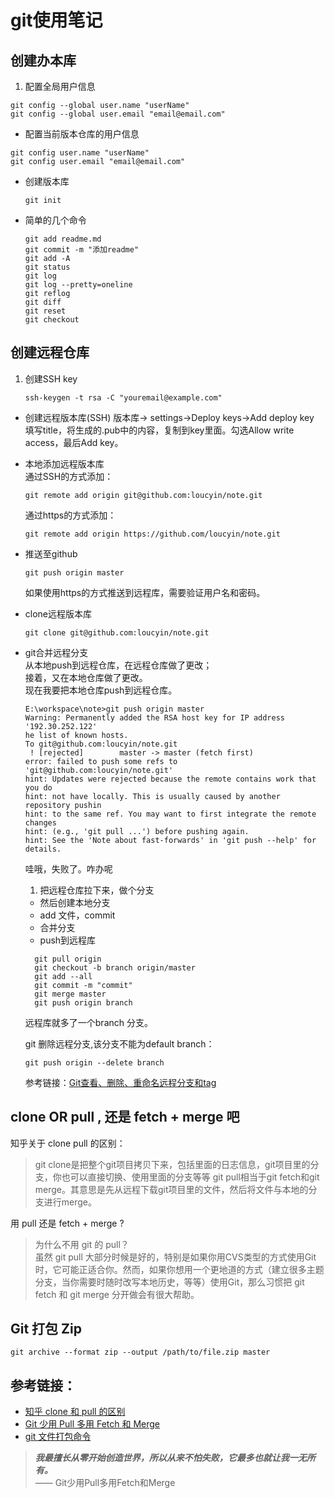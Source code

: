 # git使用笔记　　
## 创建办本库
1.  配置全局用户信息
```
git config --global user.name "userName"
git config --global user.email "email@email.com"
```
- 配置当前版本仓库的用户信息
```
git config user.name "userName"
git config user.email "email@email.com"
```
- 创建版本库  
    ```
    git init
    ```
- 简单的几个命令
    ```
    git add readme.md
    git commit -m "添加readme"
    git add -A
    git status
    git log
    git log --pretty=oneline
    git reflog
    git diff
    git reset
    git checkout
    ```

## 创建远程仓库
1. 创建SSH key
    ```
    ssh-keygen -t rsa -C "youremail@example.com"
    ```
- 创建远程版本库(SSH)
    版本库-> settings->Deploy keys->Add deploy key  
    填写title，将生成的.pub中的内容，复制到key里面。勾选Allow write access，最后Add key。
-  本地添加远程版本库  
    通过SSH的方式添加：
    ```
    git remote add origin git@github.com:loucyin/note.git
    ```
    通过https的方式添加：
    ```
    git remote add origin https://github.com/loucyin/note.git
    ```
- 推送至github  
    ```
    git push origin master
    ```
    如果使用https的方式推送到远程库，需要验证用户名和密码。
- clone远程版本库
    ```
    git clone git@github.com:loucyin/note.git
    ```
- git合并远程分支  
    从本地push到远程仓库，在远程仓库做了更改；  
    接着，又在本地仓库做了更改。  
    现在我要把本地仓库push到远程仓库。
    ```
    E:\workspace\note>git push origin master
    Warning: Permanently added the RSA host key for IP address '192.30.252.122'
    he list of known hosts.
    To git@github.com:loucyin/note.git
     ! [rejected]        master -> master (fetch first)
    error: failed to push some refs to 'git@github.com:loucyin/note.git'
    hint: Updates were rejected because the remote contains work that you do
    hint: not have locally. This is usually caused by another repository pushin
    hint: to the same ref. You may want to first integrate the remote changes
    hint: (e.g., 'git pull ...') before pushing again.
    hint: See the 'Note about fast-forwards' in 'git push --help' for details.
    ```
    哇哦，失败了。咋办呢   
  1. 把远程仓库拉下来，做个分支
  * 然后创建本地分支
  - add 文件，commit
  - 合并分支
  - push到远程库  

  ```
    git pull origin
    git checkout -b branch origin/master
    git add --all
    git commit -m "commit"
    git merge master
    git push origin branch
  ```
  远程库就多了一个branch 分支。  

  git 删除远程分支,该分支不能为default branch：
  ```
  git push origin --delete branch
  ```
  参考链接：[Git查看、删除、重命名远程分支和tag](http://zengrong.net/post/1746.htm)
## clone OR pull , 还是 fetch + merge 吧
知乎关于 clone pull 的区别：
> git clone是把整个git项目拷贝下来，包括里面的日志信息，git项目里的分支，你也可以直接切换、使用里面的分支等等
git pull相当于git fetch和git merge。其意思是先从远程下载git项目里的文件，然后将文件与本地的分支进行merge。  

  用 pull 还是 fetch + merge ?  
> 为什么不用 git 的 pull？  
虽然 git pull 大部分时候是好的，特别是如果你用CVS类型的方式使用Git时，它可能正适合你。然而，如果你想用一个更地道的方式（建立很多主题分支，当你需要时随时改写本地历史，等等）使用Git，那么习惯把 git fetch 和 git merge 分开做会有很大帮助。

## Git 打包 Zip
```
git archive --format zip --output /path/to/file.zip master
```

##  参考链接：  
- [知乎 clone 和 pull 的区别](https://www.zhihu.com/question/39595933)  
- [Git 少用 Pull 多用 Fetch 和 Merge](http://www.cnblogs.com/flying_bat/p/3408634.html)  
- [git 文件打包命令](https://segmentfault.com/a/1190000002443283)
> ***我最擅长从零开始创造世界，所以从来不怕失败，它最多也就让我一无所有。***  
—— Git少用Pull多用Fetch和Merge
